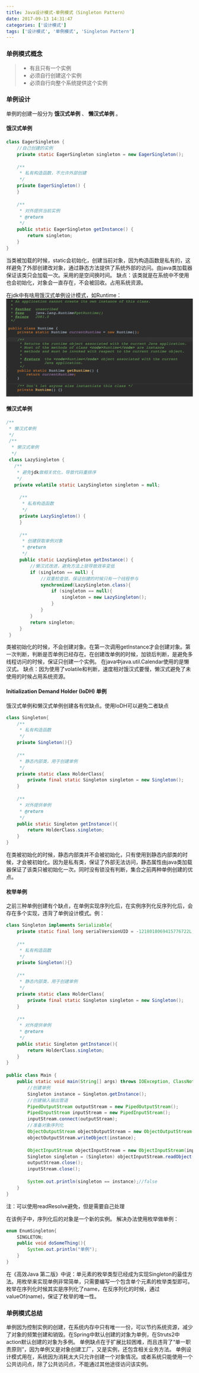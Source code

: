 ```yaml
---
title: Java设计模式-单例模式（Singleton Pattern）
date: 2017-09-13 14:31:47
categories: ['设计模式']
tags: ['设计模式', '单例模式', 'Singleton Pattern']
---
```


### 单例模式概念
> * 有且只有一个实例
> * 必须自行创建这个实例
> * 必须自行向整个系统提供这个实例

### 单例设计
单例的创建一般分为 **饿汉式单例** 、 **懒汉式单例** 。
#### 饿汉式单例
```java
class EagerSingleton {
    //自己创建的实例
    private static EagerSingleton singleton = new EagerSingleton();

    /**
     * 私有构造函数，不允许外部创建
     */
    private EagerSingleton() {
    }

    /**
     * 对外提供当前实例
     * @return
     */
    public static EagerSingleton getInstance() {
        return singleton;
    }
}
```
<!-- more -->
当类被加载的时候，static会初始化，创建当前对象，因为构造函数是私有的，这样避免了外部创建改对象，通过静态方法提供了系统外部的访问。由java类加载器保证该类只会加载一次。采用的是空间换时间。
缺点：该类就是在系统中不使用也会初始化，对象会一直存在，不会被回收。占用系统资源。

在jdk中有啥用饿汉式单例设计模式，如Runtime：
![](/images/old/20170913%E5%B1%8F%E5%B9%95%E5%BF%AB%E7%85%A72017-09-13%E4%B8%8B%E5%8D%883.02.15.png)

#### 懒汉式单例
```java
/**
 * 懒汉式单例
 */
 /**
  * 懒汉式单例
  */
 class LazySingleton {
   /**
    * 避免jdk做相关优化，导致代码重排序
    */
   private volatile static LazySingleton singleton = null;

     /**
      * 私有构造函数
      */
     private LazySingleton() {
     }

     /**
      * 创建获取单例对象
      * @return
      */
     public static LazySingleton getInstance() {
         //懒汉式改进，避免方法上锁导致效率变低
         if (singleton == null) {
             //双重检查锁，保证创建的时候只有一个线程参与
             synchronized(LazySingleton.class){
                 if (singleton == null){
                     singleton = new LazySingleton();
                 }
             }
         }
         return singleton;
     }
 }
```
类被初始化的时候，不会创建对象。在第一次调用getInstance才会创建对象。第一次判断，判断是否单例已经存在。在创建改单例的时候，加锁后判断，是避免多线程访问的时候，保证只创建一个实例。
在java中java.util.Calendar使用的是懒汉式。
缺点：因为使用了volatile和判断，速度相对饿汉式要慢，懒汉式避免了未使用的时候占用系统资源。

#### Initialization Demand Holder (IoDH) 单例
饿汉式单例和懒汉式单例创建各有优缺点。使用IoDH可以避免二者缺点
```java
class Singleton{
    /**
     * 私有构造函数
     */
    private Singleton(){}

    /**
     * 静态内部类，用于创建单例
     */
    private static class HolderClass{
        private final static Singleton singleton = new Singleton();
    }

    /**
     * 对外提供单例
     * @return
     */
    public static Singleton getInstance(){
        return HolderClass.singleton;
    }
}
```
在类被初始化的时候，静态内部类并不会被初始化，只有使用到静态内部类的时候，才会被初始化。因为是私有类，保证了外部无法访问，静态属性由java类加载器保证了该类只被初始化一次。同时没有锁没有判断，集合之前两种单例创建的优点。

#### 枚举单例
之前三种单例创建有个缺点，在单例实现序列化后，在实例序列化反序列化后，会存在多个实现，违背了单例设计模式。例：
```java
class Singleton implements Serializable{
    private static final long serialVersionUID = -1218018069415776722L;

    /**
     * 私有构造函数
     */
    private Singleton(){}

    /**
     * 静态内部类，用于创建单例
     */
    private static class HolderClass{
        private final static Singleton singleton = new Singleton();
    }

    /**
     * 对外提供单例
     * @return
     */
    public static Singleton getInstance(){
        return HolderClass.singleton;
    }
}

public class Main {
    public static void main(String[] args) throws IOException, ClassNotFoundException {
        //创建单例
        Singleton instance = Singleton.getInstance();
        //创建输入输出管道
        PipedOutputStream outputStream = new PipedOutputStream();
        PipedInputStream inputStream = new PipedInputStream();
        inputStream.connect(outputStream);
        //准备对象序列化
        ObjectOutputStream objectOutputStream = new ObjectOutputStream(outputStream);
        objectOutputStream.writeObject(instance);

        ObjectInputStream objectInputStream = new ObjectInputStream(inputStream);
        Singleton singleton = (Singleton) objectInputStream.readObject();
        outputStream.close();
        inputStream.close();

        System.out.println(singleton == instance);//false
    }
}
```
注：可以使用readResolve避免，但是需要自己处理

在该例子中，序列化后的对象是一个新的实例。
解决办法使用枚举做单例：
```Java
enum EnumSingleton{
    SINGLETON;
    public void doSomeThing(){
        System.out.println("单例");
    }
}
```
在《高效Java 第二版》中说：单元素的枚举类型已经成为实现Singleton的最佳方法。用枚举来实现单例非常简单，只需要编写一个包含单个元素的枚举类型即可。
枚举在序列化时候其实是序列化了name，在反序列化的时候，通过valueOf(name)，保证了枚举的唯一性。

### 单例模式总结
单例因为控制实例的创建，在系统内存中只有唯一一份，可以节约系统资源，减少了对象的频繁创建和销毁。在Spring中默认创建的对象为单例，在Struts2中action默认创建的对象为多例。
单例缺点在于扩展比较困难，而且违背了“单一职责原则”，因为单例又是对象创建工厂，又是实例，还包含相关业务方法。
单例设计模式用在，系统因为消耗太大只允许创建一个对象情况。或者系统只能使用一个公共访问点，除了公共访问点，不能通过其他途径访问该实例。
